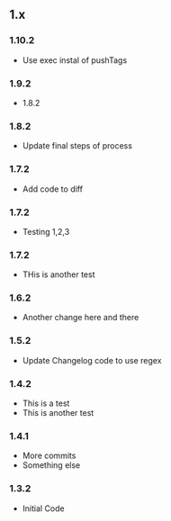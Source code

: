 ## 1.x

### 1.10.2

* Use exec instal of pushTags


### 1.9.2

* 1.8.2


### 1.8.2

* Update final steps of process


### 1.7.2

* Add code to diff

### 1.7.2

* Testing 1,2,3

### 1.7.2

* THis is another test

### 1.6.2

* Another change here and there

### 1.5.2

* Update Changelog code to use regex

### 1.4.2

* This is a test
* This is another test

### 1.4.1

* More commits
* Something else

### 1.3.2

* Initial Code
